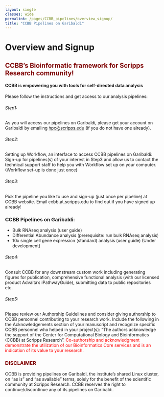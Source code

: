 ```yaml
--- 
layout: single
classes: wide
permalink: /pages/CCBB_pipelines/overview_signup/
title: "CCBB Pipelines on Garibaldi"
---
```


#  Overview	and Signup
## <span style="color:maroon"> CCBB’s Bioinformatic framework for Scripps Research community! </span>

#### CCBB is empowering you with tools for self-directed data analysis

Please follow the instructions and get access to our analysis pipelines:

###### Step1: 
As you will access our pipelines on Garibaldi, please get your account on Garibaldi by emailing hpc@scripps.edu (if you do not have one already).

###### Step2: 
Setting up Workflow, an interface to access CCBB pipelines on Garibaldi:
Sign-up for pipelines(s) of your interest in Step3 and allow us to contact the technical support staff to help you with Workflow set up on your computer. (Workflow set-up is done just once)

###### Step3: 
Pick the pipeline you like to use and sign-up (just once per pipeline) at CCBB website.
Email ccbb.at.scripps.edu to find out if you have signed up already!

### CCBB Pipelines on Garibaldi: 
- Bulk RNAseq analysis (user guide)
- Differential Abundance analysis (prerequisite: run bulk RNAseq analysis)
- 10x single cell gene expression (standard) analysis (user guide) (Under development)

###### Step4: 
Consult CCBB for any downstream custom work including generating figures for publication, comprehensive functional analysis (with our licensed product Advaita’s iPathwayGuide), submitting data to public repositories etc. 

###### Step5: 
Please review our Authorship Guidelines and consider giving authorship to CCBB personnel contributing to your research work. Include the following in the Acknowledgements section of your manuscript and recognize specific CCBB personnel who helped in your project(s): “The authors acknowledge the support of the Center for Computational Biology and Bioinformatics (CCBB) at Scripps Research”. 
<span style="color:red"> Co-authorship and acknowledgment demonstrate the utilization of our Bioinformatics Core services and is an indication of its value to your research. </span>

### <span style="color:maroon"> DISCLAIMER </span>
CCBB is providing pipelines on Garibaldi, the institute’s shared Linux cluster, on “as is” and “as available” terms, solely for the benefit of the scientific community at Scripps Research. CCBB reserves the right to continue/discontinue any of its pipelines on Garibaldi.


